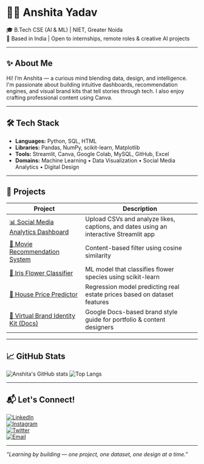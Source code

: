 # 👩‍💻 Anshita Yadav

🎓 B.Tech CSE (AI & ML) | NIET, Greater Noida  
📍 Based in India | Open to internships, remote roles & creative AI projects

---

## ✨ About Me

Hi! I’m Anshita — a curious mind blending data, design, and intelligence.  
I'm passionate about building intuitive dashboards, recommendation engines, and visual brand kits that tell stories through tech. I also enjoy crafting professional content using Canva.

---

## 🛠️ Tech Stack

- **Languages:** Python, SQL, HTML
- **Libraries:** Pandas, NumPy, scikit-learn, Matplotlib
- **Tools:** Streamlit, Canva, Google Colab, MySQL, GitHub, Excel
- **Domains:** Machine Learning • Data Visualization • Social Media Analytics • Digital Design

---

## 🌟 Projects

| Project | Description |
|--------|-------------|
| [📊 Social Media Analytics Dashboard](https://github.com/AnshitaYadav3022/social-media-analytics-dashboard) | Upload CSVs and analyze likes, captions, and dates using an interactive Streamlit app |
| [🎥 Movie Recommendation System](https://github.com/AnshitaYadav3022/movie-recommendation-system) | Content-based filter using cosine similarity |
| [🌼 Iris Flower Classifier](https://github.com/AnshitaYadav3022/iris-flower-classification) | ML model that classifies flower species using scikit-learn |
| [🏡 House Price Predictor](https://github.com/AnshitaYadav3022/house-price-prediction) | Regression model predicting real estate prices based on dataset features |
| [🎨 Virtual Brand Identity Kit (Docs)](https://github.com/AnshitaYadav3022/virtual-brand-kit) | Google Docs-based brand style guide for portfolio & content designers |

---

## 📈 GitHub Stats

![Anshita's GitHub stats](https://github-readme-stats.vercel.app/api?username=AnshitaYadav3022&show_icons=true&theme=rose_pine)
![Top Langs](https://github-readme-stats.vercel.app/api/top-langs/?username=AnshitaYadav3022&layout=compact&theme=rose_pine)

---

## 📬 Let's Connect!

[![LinkedIn](https://img.shields.io/badge/LinkedIn-0077B5.svg?style=flat&logo=linkedin&logoColor=white)](https://www.linkedin.com/in/anshita-yadav-06b282302)  
[![Instagram](https://img.shields.io/badge/Instagram-E4405F.svg?style=flat&logo=instagram&logoColor=white)](https://instagram.com/anshitayadav_3022)  
[![Twitter](https://img.shields.io/badge/Twitter-1DA1F2.svg?style=flat&logo=twitter&logoColor=white)](https://twitter.com/AnshitaYadav8)  
[![Email](https://img.shields.io/badge/Email-D14836.svg?style=flat&logo=gmail&logoColor=white)](mailto:anshitay304@gmail.com)

---

_“Learning by building — one project, one dataset, one design at a time.”_
